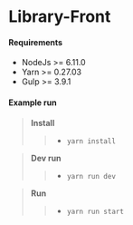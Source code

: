 # Library-Front


#### Requirements

 *  NodeJs >= 6.11.0
 *  Yarn >= 0.27.03
 *  Gulp >= 3.9.1

#### Example run
 
> __Install__
>> * `yarn install`

>__Dev run__
>> * `yarn run dev`

>__Run__
>> * `yarn run start`